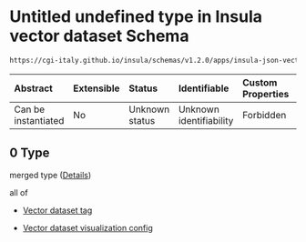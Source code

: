 # Untitled undefined type in Insula vector dataset Schema

```txt
https://cgi-italy.github.io/insula/schemas/v1.2.0/apps/insula-json-vector-dataset.schema.json#/allOf/0
```



| Abstract            | Extensible | Status         | Identifiable            | Custom Properties | Additional Properties | Access Restrictions | Defined In                                                                                                             |
| :------------------ | :--------- | :------------- | :---------------------- | :---------------- | :-------------------- | :------------------ | :--------------------------------------------------------------------------------------------------------------------- |
| Can be instantiated | No         | Unknown status | Unknown identifiability | Forbidden         | Allowed               | none                | [insula-json-vector-dataset.schema.json\*](schemas/apps/insula-json-vector-dataset.schema.json) |

## 0 Type

merged type ([Details](platform-dataset-visualization-config-defs-platformvectordatasetvisualizationconfig.md))

all of

* [Vector dataset tag](platform-dataset-visualization-config-defs-vector-dataset-tag.md)

* [Vector dataset visualization config](vector-dataset-visualization-config.md)
